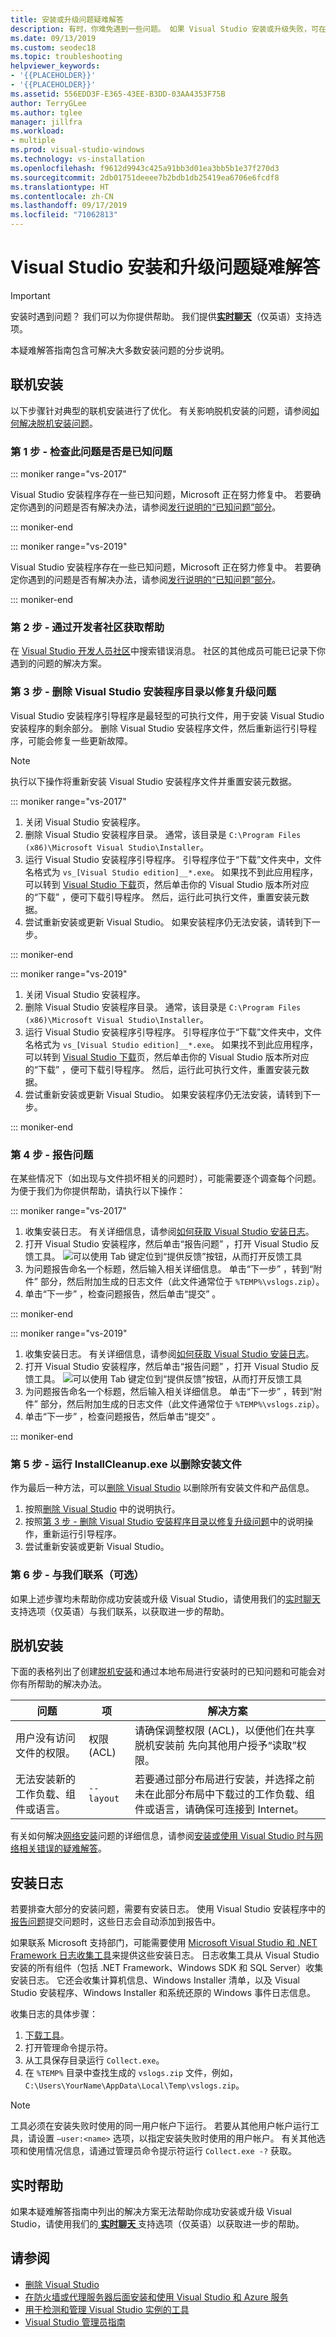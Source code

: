 ```yaml
---
title: 安装或升级问题疑难解答
description: 有时，你难免遇到一些问题。 如果 Visual Studio 安装或升级失败，可在此页寻求帮助。
ms.date: 09/13/2019
ms.custom: seodec18
ms.topic: troubleshooting
helpviewer_keywords:
- '{{PLACEHOLDER}}'
- '{{PLACEHOLDER}}'
ms.assetid: 556EDD3F-E365-43EE-B3DD-03AA4353F75B
author: TerryGLee
ms.author: tglee
manager: jillfra
ms.workload:
- multiple
ms.prod: visual-studio-windows
ms.technology: vs-installation
ms.openlocfilehash: f9612d9943c425a91bb3d01ea3bb5b1e37f270d3
ms.sourcegitcommit: 2db01751deeee7b2bdb1db25419ea6706e6fcdf8
ms.translationtype: HT
ms.contentlocale: zh-CN
ms.lasthandoff: 09/17/2019
ms.locfileid: "71062813"
---
```

# <a name="troubleshoot-visual-studio-installation-and-upgrade-issues"></a>Visual Studio 安装和升级问题疑难解答

> [!IMPORTANT]
> 安装时遇到问题？ 我们可以为你提供帮助。 我们提供[**实时聊天**](https://visualstudio.microsoft.com/vs/support/#talktous)（仅英语）支持选项。

本疑难解答指南包含可解决大多数安装问题的分步说明。

## <a name="online-installations"></a>联机安装

以下步骤针对典型的联机安装进行了优化。 有关影响脱机安装的问题，请参阅[如何解决脱机安装问题](#offline-installations)。

### <a name="step-1---check-whether-this-problem-is-a-known-issue"></a>第 1 步 - 检查此问题是否是已知问题

::: moniker range="vs-2017"

Visual Studio 安装程序存在一些已知问题，Microsoft 正在努力修复中。 若要确定你遇到的问题是否有解决办法，请参阅[发行说明的“已知问题”部分](/visualstudio/releasenotes/vs2017-relnotes#-known-issues)。

::: moniker-end

::: moniker range="vs-2019"

Visual Studio 安装程序存在一些已知问题，Microsoft 正在努力修复中。 若要确定你遇到的问题是否有解决办法，请参阅[发行说明的“已知问题”部分](/visualstudio/releases/2019/release-notes#-known-issues)。

::: moniker-end

### <a name="step-2---check-with-the-developer-community"></a>第 2 步 - 通过开发者社区获取帮助

在 [Visual Studio 开发人员社区](https://developercommunity.visualstudio.com/spaces/8/index.html)中搜索错误消息。 社区的其他成员可能已记录下你遇到的问题的解决方案。

### <a name="step-3---delete-the-visual-studio-installer-directory-to-fix-upgrade-problems"></a>第 3 步 - 删除 Visual Studio 安装程序目录以修复升级问题

Visual Studio 安装程序引导程序是最轻型的可执行文件，用于安装 Visual Studio 安装程序的剩余部分。 删除 Visual Studio 安装程序文件，然后重新运行引导程序，可能会修复一些更新故障。

> [!NOTE]
> 执行以下操作将重新安装 Visual Studio 安装程序文件并重置安装元数据。

::: moniker range="vs-2017"

1. 关闭 Visual Studio 安装程序。
2. 删除 Visual Studio 安装程序目录。 通常，该目录是 `C:\Program Files (x86)\Microsoft Visual Studio\Installer`。
3. 运行 Visual Studio 安装程序引导程序。 引导程序位于“下载”文件夹中，文件名格式为 `vs_[Visual Studio edition]__*.exe`。 如果找不到此应用程序，可以转到 [Visual Studio 下载](https://visualstudio.microsoft.com/vs/older-downloads/?utm_medium=microsoft&utm_source=docs.microsoft.com&utm_campaign=vs+2017+download)页，然后单击你的 Visual Studio 版本所对应的“下载”  ，便可下载引导程序。 然后，运行此可执行文件，重置安装元数据。
4. 尝试重新安装或更新 Visual Studio。 如果安装程序仍无法安装，请转到下一步。

::: moniker-end

::: moniker range="vs-2019"

1. 关闭 Visual Studio 安装程序。
2. 删除 Visual Studio 安装程序目录。 通常，该目录是 `C:\Program Files (x86)\Microsoft Visual Studio\Installer`。
3. 运行 Visual Studio 安装程序引导程序。 引导程序位于“下载”文件夹中，文件名格式为 `vs_[Visual Studio edition]__*.exe`。 如果找不到此应用程序，可以转到 [Visual Studio 下载](https://visualstudio.microsoft.com/downloads)页，然后单击你的 Visual Studio 版本所对应的“下载”  ，便可下载引导程序。 然后，运行此可执行文件，重置安装元数据。
4. 尝试重新安装或更新 Visual Studio。 如果安装程序仍无法安装，请转到下一步。

::: moniker-end

### <a name="step-4---report-a-problem"></a>第 4 步 - 报告问题

在某些情况下（如出现与文件损坏相关的问题时），可能需要逐个调查每个问题。 为便于我们为你提供帮助，请执行以下操作：

::: moniker range="vs-2017"

1. 收集安装日志。 有关详细信息，请参阅[如何获取 Visual Studio 安装日志](#installation-logs)。
2. 打开 Visual Studio 安装程序，然后单击“报告问题”  ，打开 Visual Studio 反馈工具。
![可以使用 Tab 键定位到“提供反馈”按钮，从而打开反馈工具](media/report-a-problem.png)
3. 为问题报告命名一个标题，然后输入相关详细信息。 单击“下一步”  ，转到“附件”  部分，然后附加生成的日志文件（此文件通常位于 `%TEMP%\vslogs.zip`）。
4. 单击“下一步”  ，检查问题报告，然后单击“提交”  。

::: moniker-end

::: moniker range="vs-2019"

1. 收集安装日志。 有关详细信息，请参阅[如何获取 Visual Studio 安装日志](#installation-logs)。
2. 打开 Visual Studio 安装程序，然后单击“报告问题”  ，打开 Visual Studio 反馈工具。
![可以使用 Tab 键定位到“提供反馈”按钮，从而打开反馈工具](media/vs-2019/vs-installer-report-problem.png)
3. 为问题报告命名一个标题，然后输入相关详细信息。 单击“下一步”  ，转到“附件”  部分，然后附加生成的日志文件（此文件通常位于 `%TEMP%\vslogs.zip`）。
4. 单击“下一步”  ，检查问题报告，然后单击“提交”  。

::: moniker-end

### <a name="step-5---run-installcleanupexe-to-remove-installation-files"></a>第 5 步 - 运行 InstallCleanup.exe 以删除安装文件

作为最后一种方法，可以[删除 Visual Studio](remove-visual-studio.md) 以删除所有安装文件和产品信息。

1. 按照[删除 Visual Studio](remove-visual-studio.md) 中的说明执行。
2. 按照[第 3 步 - 删除 Visual Studio 安装程序目录以修复升级问题](#step-3---delete-the-visual-studio-installer-directory-to-fix-upgrade-problems)中的说明操作，重新运行引导程序。
3. 尝试重新安装或更新 Visual Studio。

### <a name="step-6---contact-us-optional"></a>第 6 步 - 与我们联系（可选）

如果上述步骤均未帮助你成功安装或升级 Visual Studio，请使用我们的[实时聊天  ](https://visualstudio.microsoft.com/vs/support/#talktous)支持选项（仅英语）与我们联系，以获取进一步的帮助。

## <a name="offline-installations"></a>脱机安装

下面的表格列出了创建[脱机安装](create-an-offline-installation-of-visual-studio.md)和通过本地布局进行安装时的已知问题和可能会对你有所帮助的解决办法。

| 问题       | 项                   | 解决方案 |
| ----------- | ---------------------- | -------- |
| 用户没有访问文件的权限。 | 权限 (ACL) | 请确保调整权限 (ACL)，以便他们在共享脱机安装前  先向其他用户授予“读取”权限。 |
| 无法安装新的工作负载、组件或语言。  | `--layout`  | 若要通过部分布局进行安装，并选择之前未在此部分布局中下载过的工作负载、组件或语言，请确保可连接到 Internet。 |

有关如何解决[网络安装](create-a-network-installation-of-visual-studio.md)问题的详细信息，请参阅[安装或使用 Visual Studio 时与网络相关错误的疑难解答](troubleshooting-network-related-errors-in-visual-studio.md)。

## <a name="installation-logs"></a>安装日志

若要排查大部分的安装问题，需要有安装日志。 使用 Visual Studio 安装程序中的[报告问题](../ide/how-to-report-a-problem-with-visual-studio.md)提交问题时，这些日志会自动添加到报告中。

如果联系 Microsoft 支持部门，可能需要使用 [Microsoft Visual Studio 和 .NET Framework 日志收集工具](https://aka.ms/vscollect)来提供这些安装日志。 日志收集工具从 Visual Studio 安装的所有组件（包括 .NET Framework、Windows SDK 和 SQL Server）收集安装日志。 它还会收集计算机信息、Windows Installer 清单，以及 Visual Studio 安装程序、Windows Installer 和系统还原的 Windows 事件日志信息。

收集日志的具体步骤：

1. [下载工具](https://aka.ms/vscollect)。
2. 打开管理命令提示符。
3. 从工具保存目录运行 `Collect.exe`。
4. 在 `%TEMP%` 目录中查找生成的 `vslogs.zip` 文件，例如，`C:\Users\YourName\AppData\Local\Temp\vslogs.zip`。

> [!NOTE]
> 工具必须在安装失败时使用的同一用户帐户下运行。 若要从其他用户帐户运行工具，请设置 `–user:<name>` 选项，以指定安装失败时使用的用户帐户。 有关其他选项和使用情况信息，请通过管理员命令提示符运行 `Collect.exe -?` 获取。

## <a name="live-help"></a>实时帮助

如果本疑难解答指南中列出的解决方案无法帮助你成功安装或升级 Visual Studio，请使用我们的[ **实时聊天** ](https://visualstudio.microsoft.com/vs/support/#talktous)支持选项（仅英语）以获取进一步的帮助。

## <a name="see-also"></a>请参阅

* [删除 Visual Studio](remove-visual-studio.md)
* [在防火墙或代理服务器后面安装和使用 Visual Studio 和 Azure 服务](install-and-use-visual-studio-behind-a-firewall-or-proxy-server.md)
* [用于检测和管理 Visual Studio 实例的工具](tools-for-managing-visual-studio-instances.md)
* [Visual Studio 管理员指南](visual-studio-administrator-guide.md)

